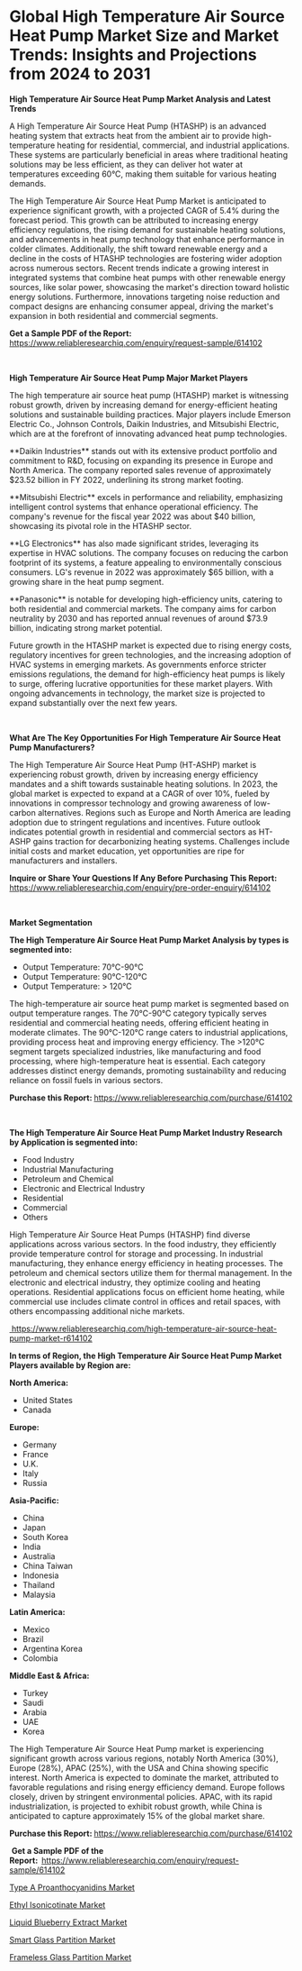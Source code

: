 <p><h1>Global High Temperature Air Source Heat Pump Market Size and Market Trends: Insights and Projections from 2024 to 2031</h1></p><p><strong>High Temperature Air Source Heat Pump Market Analysis and Latest Trends</strong></p>
<p><p>A High Temperature Air Source Heat Pump (HTASHP) is an advanced heating system that extracts heat from the ambient air to provide high-temperature heating for residential, commercial, and industrial applications. These systems are particularly beneficial in areas where traditional heating solutions may be less efficient, as they can deliver hot water at temperatures exceeding 60°C, making them suitable for various heating demands.</p><p>The High Temperature Air Source Heat Pump Market is anticipated to experience significant growth, with a projected CAGR of 5.4% during the forecast period. This growth can be attributed to increasing energy efficiency regulations, the rising demand for sustainable heating solutions, and advancements in heat pump technology that enhance performance in colder climates. Additionally, the shift toward renewable energy and a decline in the costs of HTASHP technologies are fostering wider adoption across numerous sectors. Recent trends indicate a growing interest in integrated systems that combine heat pumps with other renewable energy sources, like solar power, showcasing the market's direction toward holistic energy solutions. Furthermore, innovations targeting noise reduction and compact designs are enhancing consumer appeal, driving the market's expansion in both residential and commercial segments.</p></p>
<p><strong>Get a Sample PDF of the Report:&nbsp;</strong> <a href="https://www.reliableresearchiq.com/enquiry/request-sample/614102?utm_campaign=103&utm_medium=2&utm_source=Github&utm_content=ia&utm_term=11122024&utm_id=high-temperature-air-source-heat-pump">https://www.reliableresearchiq.com/enquiry/request-sample/614102</a></p>
<p>&nbsp;</p>
<p><strong>High Temperature Air Source Heat Pump Major Market Players</strong></p>
<p><p>The high temperature air source heat pump (HTASHP) market is witnessing robust growth, driven by increasing demand for energy-efficient heating solutions and sustainable building practices. Major players include Emerson Electric Co., Johnson Controls, Daikin Industries, and Mitsubishi Electric, which are at the forefront of innovating advanced heat pump technologies.</p><p>**Daikin Industries** stands out with its extensive product portfolio and commitment to R&D, focusing on expanding its presence in Europe and North America. The company reported sales revenue of approximately $23.52 billion in FY 2022, underlining its strong market footing.</p><p>**Mitsubishi Electric** excels in performance and reliability, emphasizing intelligent control systems that enhance operational efficiency. The company's revenue for the fiscal year 2022 was about $40 billion, showcasing its pivotal role in the HTASHP sector.</p><p>**LG Electronics** has also made significant strides, leveraging its expertise in HVAC solutions. The company focuses on reducing the carbon footprint of its systems, a feature appealing to environmentally conscious consumers. LG's revenue in 2022 was approximately $65 billion, with a growing share in the heat pump segment.</p><p>**Panasonic** is notable for developing high-efficiency units, catering to both residential and commercial markets. The company aims for carbon neutrality by 2030 and has reported annual revenues of around $73.9 billion, indicating strong market potential.</p><p>Future growth in the HTASHP market is expected due to rising energy costs, regulatory incentives for green technologies, and the increasing adoption of HVAC systems in emerging markets. As governments enforce stricter emissions regulations, the demand for high-efficiency heat pumps is likely to surge, offering lucrative opportunities for these market players. With ongoing advancements in technology, the market size is projected to expand substantially over the next few years.</p></p>
<p>&nbsp;</p>
<p><strong>What Are The Key Opportunities For High Temperature Air Source Heat Pump Manufacturers?</strong></p>
<p><p>The High Temperature Air Source Heat Pump (HT-ASHP) market is experiencing robust growth, driven by increasing energy efficiency mandates and a shift towards sustainable heating solutions. In 2023, the global market is expected to expand at a CAGR of over 10%, fueled by innovations in compressor technology and growing awareness of low-carbon alternatives. Regions such as Europe and North America are leading adoption due to stringent regulations and incentives. Future outlook indicates potential growth in residential and commercial sectors as HT-ASHP gains traction for decarbonizing heating systems. Challenges include initial costs and market education, yet opportunities are ripe for manufacturers and installers.</p></p>
<p><strong>Inquire or Share Your Questions If Any Before Purchasing This Report:</strong> <a href="https://www.reliableresearchiq.com/enquiry/pre-order-enquiry/614102?utm_campaign=103&utm_medium=2&utm_source=Github&utm_content=ia&utm_term=11122024&utm_id=high-temperature-air-source-heat-pump">https://www.reliableresearchiq.com/enquiry/pre-order-enquiry/614102</a></p>
<p>&nbsp;</p>
<p><strong>Market Segmentation</strong></p>
<p><strong>The High Temperature Air Source Heat Pump Market Analysis by types is segmented into:</strong></p>
<p><ul><li>Output Temperature: 70°C-90°C</li><li>Output Temperature: 90°C-120°C</li><li>Output Temperature: > 120°C</li></ul></p>
<p><p>The high-temperature air source heat pump market is segmented based on output temperature ranges. The 70°C-90°C category typically serves residential and commercial heating needs, offering efficient heating in moderate climates. The 90°C-120°C range caters to industrial applications, providing process heat and improving energy efficiency. The >120°C segment targets specialized industries, like manufacturing and food processing, where high-temperature heat is essential. Each category addresses distinct energy demands, promoting sustainability and reducing reliance on fossil fuels in various sectors.</p></p>
<p><strong>Purchase this Report:&nbsp;</strong><a href="https://www.reliableresearchiq.com/purchase/614102?utm_campaign=103&utm_medium=2&utm_source=Github&utm_content=ia&utm_term=11122024&utm_id=high-temperature-air-source-heat-pump">https://www.reliableresearchiq.com/purchase/614102</a></p>
<p>&nbsp;</p>
<p><strong>The High Temperature Air Source Heat Pump Market Industry Research by Application is segmented into:</strong></p>
<p><ul><li>Food Industry</li><li>Industrial Manufacturing</li><li>Petroleum and Chemical</li><li>Electronic and Electrical Industry</li><li>Residential</li><li>Commercial</li><li>Others</li></ul></p>
<p><p>High Temperature Air Source Heat Pumps (HTASHP) find diverse applications across various sectors. In the food industry, they efficiently provide temperature control for storage and processing. In industrial manufacturing, they enhance energy efficiency in heating processes. The petroleum and chemical sectors utilize them for thermal management. In the electronic and electrical industry, they optimize cooling and heating operations. Residential applications focus on efficient home heating, while commercial use includes climate control in offices and retail spaces, with others encompassing additional niche markets.</p></p>
<p><a href="https://www.reliableresearchiq.com/high-temperature-air-source-heat-pump-market-r614102?utm_campaign=103&utm_medium=2&utm_source=Github&utm_content=ia&utm_term=11122024&utm_id=high-temperature-air-source-heat-pump">&nbsp;https://www.reliableresearchiq.com/high-temperature-air-source-heat-pump-market-r614102</a></p>
<p><strong>In terms of Region, the High Temperature Air Source Heat Pump Market Players available by Region are:</strong></p>
<p>
    <p> <strong> North America: </strong>
        <ul>
            <li>United States</li>
            <li>Canada</li>
        </ul>
        </p> 
    <p> <strong> Europe: </strong>
        <ul>
            <li>Germany</li>
            <li>France</li>
            <li>U.K.</li>
            <li>Italy</li>
            <li>Russia</li>
        </ul>
        </p> 
    <p> <strong> Asia-Pacific: </strong>
        <ul>
            <li>China</li>
            <li>Japan</li>
            <li>South Korea</li>
            <li>India</li>
            <li>Australia</li>
            <li>China Taiwan</li>
            <li>Indonesia</li>
            <li>Thailand</li>
            <li>Malaysia</li>
        </ul>
        </p> 
    <p> <strong> Latin America: </strong>
        <ul>
            <li>Mexico</li>
            <li>Brazil</li>
            <li>Argentina Korea</li>
            <li>Colombia</li>
        </ul>
        </p> 
    <p> <strong> Middle East & Africa: </strong>
        <ul>
            <li>Turkey</li>
            <li>Saudi</li>
            <li>Arabia</li>
            <li>UAE</li>
            <li>Korea</li>
        </ul>
    </p>
    </p>
<p><p>The High Temperature Air Source Heat Pump market is experiencing significant growth across various regions, notably North America (30%), Europe (28%), APAC (25%), with the USA and China showing specific interest. North America is expected to dominate the market, attributed to favorable regulations and rising energy efficiency demand. Europe follows closely, driven by stringent environmental policies. APAC, with its rapid industrialization, is projected to exhibit robust growth, while China is anticipated to capture approximately 15% of the global market share.</p></p>
<p><strong>Purchase this Report: </strong><a href="https://www.reliableresearchiq.com/purchase/614102?utm_campaign=103&utm_medium=2&utm_source=Github&utm_content=ia&utm_term=11122024&utm_id=high-temperature-air-source-heat-pump">https://www.reliableresearchiq.com/purchase/614102</a></p>
<p>&nbsp;<strong>Get a Sample PDF of the Report:&nbsp;&nbsp;</strong><a href="https://www.reliableresearchiq.com/enquiry/request-sample/614102?utm_campaign=103&utm_medium=2&utm_source=Github&utm_content=ia&utm_term=11122024&utm_id=high-temperature-air-source-heat-pump">https://www.reliableresearchiq.com/enquiry/request-sample/614102</a></p>
<p><strong></strong></p>
<p><p><a href="https://www.linkedin.com/pulse/assessment-type-proanthocyanidins-market-current-landscape-u0ope?utm_campaign=103&utm_medium=2&utm_source=Github&utm_content=ia&utm_term=11122024&utm_id=high-temperature-air-source-heat-pump">Type A Proanthocyanidins Market</a></p><p><a href="https://www.linkedin.com/pulse/c-hannibex-sqmmf?utm_campaign=103&utm_medium=2&utm_source=Github&utm_content=ia&utm_term=11122024&utm_id=high-temperature-air-source-heat-pump">Ethyl Isonicotinate Market</a></p><p><a href="https://www.linkedin.com/pulse/liquid-blueberry-extract-market-dynamics-forecast-2024-2031-ov3he?utm_campaign=103&utm_medium=2&utm_source=Github&utm_content=ia&utm_term=11122024&utm_id=high-temperature-air-source-heat-pump">Liquid Blueberry Extract Market</a></p><p><a href="https://www.linkedin.com/pulse/according-market-research-smart-glass-partition-size-growing-l2ppe?utm_campaign=103&utm_medium=2&utm_source=Github&utm_content=ia&utm_term=11122024&utm_id=high-temperature-air-source-heat-pump">Smart Glass Partition Market</a></p><p><a href="https://www.linkedin.com/pulse/understanding-global-frameless-glass-partition-marketsgrowth-r4rbe?utm_campaign=103&utm_medium=2&utm_source=Github&utm_content=ia&utm_term=11122024&utm_id=high-temperature-air-source-heat-pump">Frameless Glass Partition Market</a></p></p>